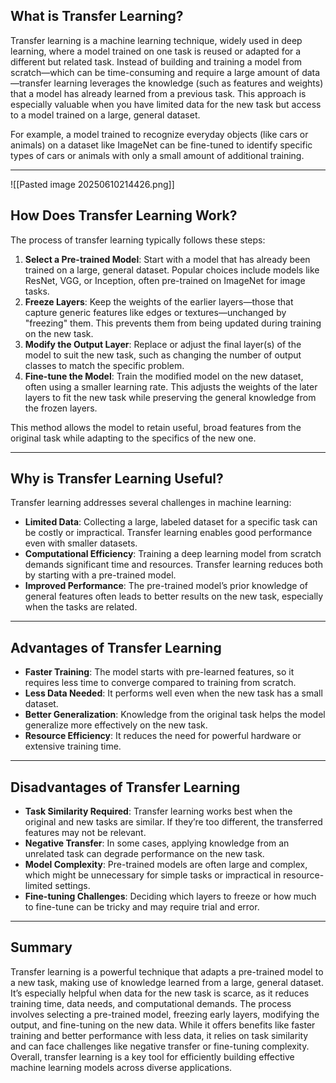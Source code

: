 ## What is Transfer Learning?

Transfer learning is a machine learning technique, widely used in deep learning, where a model trained on one task is reused or adapted for a different but related task. Instead of building and training a model from scratch—which can be time-consuming and require a large amount of data—transfer learning leverages the knowledge (such as features and weights) that a model has already learned from a previous task. This approach is especially valuable when you have limited data for the new task but access to a model trained on a large, general dataset.

For example, a model trained to recognize everyday objects (like cars or animals) on a dataset like ImageNet can be fine-tuned to identify specific types of cars or animals with only a small amount of additional training.

---
![[Pasted image 20250610214426.png]]
## How Does Transfer Learning Work?

The process of transfer learning typically follows these steps:

1. **Select a Pre-trained Model**: Start with a model that has already been trained on a large, general dataset. Popular choices include models like ResNet, VGG, or Inception, often pre-trained on ImageNet for image tasks.
2. **Freeze Layers**: Keep the weights of the earlier layers—those that capture generic features like edges or textures—unchanged by "freezing" them. This prevents them from being updated during training on the new task.
3. **Modify the Output Layer**: Replace or adjust the final layer(s) of the model to suit the new task, such as changing the number of output classes to match the specific problem.
4. **Fine-tune the Model**: Train the modified model on the new dataset, often using a smaller learning rate. This adjusts the weights of the later layers to fit the new task while preserving the general knowledge from the frozen layers.

This method allows the model to retain useful, broad features from the original task while adapting to the specifics of the new one.

---

## Why is Transfer Learning Useful?

Transfer learning addresses several challenges in machine learning:

- **Limited Data**: Collecting a large, labeled dataset for a specific task can be costly or impractical. Transfer learning enables good performance even with smaller datasets.
- **Computational Efficiency**: Training a deep learning model from scratch demands significant time and resources. Transfer learning reduces both by starting with a pre-trained model.
- **Improved Performance**: The pre-trained model’s prior knowledge of general features often leads to better results on the new task, especially when the tasks are related.

---

## Advantages of Transfer Learning

- **Faster Training**: The model starts with pre-learned features, so it requires less time to converge compared to training from scratch.
- **Less Data Needed**: It performs well even when the new task has a small dataset.
- **Better Generalization**: Knowledge from the original task helps the model generalize more effectively on the new task.
- **Resource Efficiency**: It reduces the need for powerful hardware or extensive training time.

---

## Disadvantages of Transfer Learning

- **Task Similarity Required**: Transfer learning works best when the original and new tasks are similar. If they’re too different, the transferred features may not be relevant.
- **Negative Transfer**: In some cases, applying knowledge from an unrelated task can degrade performance on the new task.
- **Model Complexity**: Pre-trained models are often large and complex, which might be unnecessary for simple tasks or impractical in resource-limited settings.
- **Fine-tuning Challenges**: Deciding which layers to freeze or how much to fine-tune can be tricky and may require trial and error.

---

## Summary

Transfer learning is a powerful technique that adapts a pre-trained model to a new task, making use of knowledge learned from a large, general dataset. It’s especially helpful when data for the new task is scarce, as it reduces training time, data needs, and computational demands. The process involves selecting a pre-trained model, freezing early layers, modifying the output, and fine-tuning on the new data. While it offers benefits like faster training and better performance with less data, it relies on task similarity and can face challenges like negative transfer or fine-tuning complexity. Overall, transfer learning is a key tool for efficiently building effective machine learning models across diverse applications.
